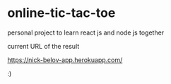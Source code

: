# online-tic-tac-toe
personal project to learn react js and node js together

current URL of the result

https://nick-belov-app.herokuapp.com/

:)
